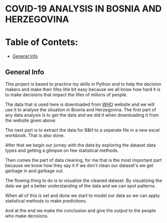 # COVID-19 ANALYSIS IN BOSNIA AND HERZEGOVINA

# Table of Contets:
* [General Info](#general-info)


## General Info

This project is based to practice my skills in Python and to help the decision makers and make their lifes litle bit easy because we all know how hard it is to make decisions that impact the lifes of milions of people.

The data that is used here is downloaded from <a href="www.who.int">WHO</a> website and we will use it to analyse the situation in Bosnia and Herzegovina. The first part of any data analysis is to get the data and we did it when downloading it from the website given above.

The next part is to extract the data for B&H to a seperate file in a new excel workbook. That is also done. 

After that we begin our jurney with the data by exploring the dataset data types and getting a glimpse on few statistical methods.

Then comes the part of data cleaning, for me that is the most important part because we know how they say it if we don't clean our dataset's we get garbage in and garbage out. 

The flowing thing to do is to visualize the cleaned dataset. By visualizing the data we get a better understanding of the data and we can spot patterns.

When all of this is set and done we start to model our data so we can apply statistical methods to make predictions. 

And at the end we make the conclusion and give the output to the people who make decisions. 

